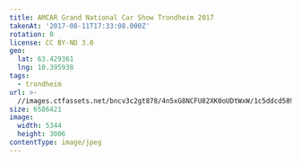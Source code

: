 ```yaml
---
title: AMCAR Grand National Car Show Trondheim 2017
takenAt: '2017-08-11T17:33:08.000Z'
rotation: 0
license: CC BY-ND 3.0
geo:
  lat: 63.429361
  lng: 10.395938
tags:
  - trondheim
url: >-
  //images.ctfassets.net/bncv3c2gt878/4n5xG8NCFU82XK0oUDtWxW/1c5ddcd589f9a688b24968df39e63faf/amcar-grand-national-car-show-trondheim-2017_35699661403_o
size: 6586421
image:
  width: 5344
  height: 3006
contentType: image/jpeg
---
```


